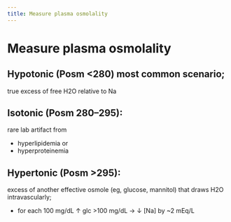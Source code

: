 ```yaml
---
title: Measure plasma osmolality
---
```

# Measure plasma osmolality

## Hypotonic (Posm <280) most common scenario; 
true excess of free H2O relative to Na

## Isotonic (Posm 280–295): 
rare lab artifact from 
* hyperlipidemia or 
* hyperproteinemia

## Hypertonic (Posm >295): 
excess of another effective osmole (eg, glucose, mannitol) that draws H2O intravascularly; 
* for each 100 mg/dL ↑ glc >100 mg/dL → ↓ [Na] by ~2 mEq/L

